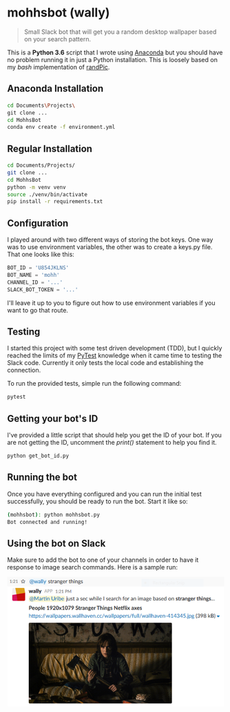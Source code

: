 # mohhsbot (wally)
> Small Slack bot that will get you a random desktop wallpaper based on your search pattern.

This is a **Python 3.6** script that I wrote using [Anaconda](https://anaconda.org/) but you should have no problem running it in just a Python installation. This is loosely based on my *bash* implementation of [randPic](https://github.com/clamytoe/randPic).

## Anaconda Installation
```bash
cd Documents\Projects\
git clone ...
cd MohhsBot
conda env create -f environment.yml
```

## Regular Installation
```bash
cd Documents/Projects/
git clone ...
cd MohhsBot
python -m venv venv
source ./venv/bin/activate
pip install -r requirements.txt
```

## Configuration
I played around with two different ways of storing the bot keys. One way was to use environment variables, the other was to create a keys.py file. That one looks like this:
```python
BOT_ID = 'U854JKLNS'
BOT_NAME = 'mohh'
CHANNEL_ID = '...'
SLACK_BOT_TOKEN = '...'
```
I'll leave it up to you to figure out how to use environment variables if you want to go that route.

## Testing
I started this project with some test driven development (TDD), but I quickly reached the limits of my [PyTest](https://docs.pytest.org/en/latest/) knowledge when it came time to testing the Slack code. Currently it only tests the local code and establishing the connection.

To run the provided tests, simple run the following command:

```bash
pytest
```

## Getting your bot's ID
I've provided a little script that should help you get the ID of your bot. If you are not getting the ID, uncomment the *print()* statement to help you find it.

```bash
python get_bot_id.py
```

## Running the bot
Once you have everything configured and you can run the initial test successfully, you should be ready to run the bot. Start it like so:

```bash
(mohhsbot): python mohhsbot.py
Bot connected and running!
```

## Using the bot on Slack
Make sure to add the bot to one of your channels in order to have it response to image search commands. Here is a sample run:

![wally](demo.png)
